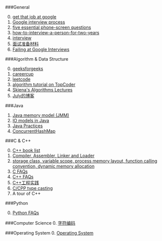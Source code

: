 ###General

0. [get that job at google](http://steve-yegge.blogspot.com/2008/03/get-that-job-at-google.html) 
1. [Google interview process](http://www.reddit.com/r/cscareerquestions/comments/1z97rx/from_a_googler_the_google_interview_process)
2. [five essential phone-screen questions](https://sites.google.com/site/steveyegge2/five-essential-phone-screen-questions)
3. [how-to-interview-a-person-for-two-years](http://mindhacks.cn/2011/11/04/how-to-interview-a-person-for-two-years/)
4. [interview](https://github.com/andreis/interview)
5. [面试准备材料](http://blog.csdn.net/demon24/article/details/8470804)
6. [Failing at Google Interviews](http://alexbowe.com/failing-at-google-interviews/)

###Algorithm & Data Structure

0. [geeksforgeeks](http://www.geeksforgeeks.org/)
1. [careercup](http://www.careercup.com/)
2. [leetcode](http://leetcode.com/)
3. [algorithm tutorial on TopCoder](http://community.topcoder.com/tc?module=Static&d1=tutorials&d2=alg_index)
4. [Skiena's Algorithms Lectures](http://www3.cs.stonybrook.edu/~algorith/video-lectures/)
5. [July的博客](http://blog.csdn.net/v_JULY_v)

###Java

1. [Java memory model (JMM)](http://jiangzhengjun.iteye.com/blog/652532)
2. [IO models in Java](http://2014.54chen.com/blog/2014/03/12/io-demystified/)
3. [Java Practices](http://www.javapractices.com/home/HomeAction.do;jsessionid=DBCC141936ACA203841A86DF6300940A)
4. [ConcurrentHashMap](http://www.ibm.com/developerworks/cn/java/java-lo-concurrenthashmap/)

###C & C++

0. [C++ book list](http://stackoverflow.com/questions/388242/the-definitive-c-book-guide-and-list?rq=1)
1. [Compiler, Assembler, Linker and Loader](http://www.tenouk.com/ModuleW.html)
2. [storage class, variable scope, process memory layout, function calling convention, dynamic memory allocation](http://www.tenouk.com/ModuleZ.html)
3. [C FAQs](http://c-faq.com/)
4. [C++ FAQs](https://isocpp.org/faq)
5. [C++工程实践](http://cloud.github.com/downloads/chenshuo/documents/CppPractice.pdf)
6. [C/CPP type casting](http://www.tenouk.com/Module22.html)
7. A tour of C++

###Python

0. [Python FAQs](https://docs.python.org/2/faq/)

###Computer Science
0. [字符编码](http://www.imkevinyang.com/2009/02/%E5%AD%97%E7%AC%A6%E7%BC%96%E8%A7%A3%E7%A0%81%E7%9A%84%E6%95%85%E4%BA%8B%EF%BC%88ascii%EF%BC%8Cansi%EF%BC%8Cunicode%EF%BC%8Cutf-8%E5%8C%BA%E5%88%AB%EF%BC%89.html)

###Operating System
0. [Operating System](http://pages.cs.wisc.edu/~remzi/OSTEP/)
